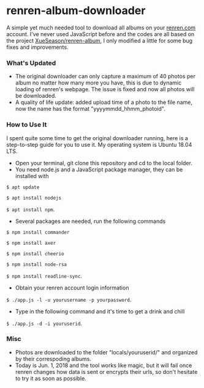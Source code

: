 # renren-album-downloader
A simple yet much needed tool to download all albums on your [renren.com](renren.com) account. I&apos;ve never used JavaScript before and the codes are all based on the project [XueSeason/renren-album](https://github.com/XueSeason/renren-album), I only modified a little for some bug fixes and improvements.

### What&apos;s Updated
- The original downloader can only capture a maximum of 40 photos per album no matter how many more you have, this is due to dynamic loading of renren&apos;s webpage. The issue is fixed and now all photos will be downloaded.
- A quality of life update: added upload time of a photo to the file name, now the name has the format &quot;yyyymmdd_hhmm_photoid&quot;.

### How to Use It
I spent quite some time to get the original downloader running, here is a step-to-step guide for you to use it. My operating system is Ubuntu 18.04 LTS.
- Open your terminal, git clone this repository and cd to the local folder.
- You need node.js and a JavaScript package manager, they can be installed with

`$ apt update`

`$ apt install nodejs`

`$ apt install npm`.
- Several packages are needed, run the following commands

`$ npm install commander`

`$ npm install axer`

`$ npm install cheerio`

`$ npm install node-rsa`

`$ npm install readline-sync`.
- Obtain your renren account login information

`$ ./app.js -l -u yourusername -p yourpassword`.
- Type in the following command and it&apos;s time to get a drink and chill

`$ ./app.js -d -i youruserid`.

### Misc
- Photos are downloaded to the folder &quot;locals/youruserid/&quot; and organized by their correspoding albums.
- Today is Jun. 1, 2018 and the tool works like magic, but it will fail once renren changes how data is sent or encrypts their urls, so don't hesitate to try it as soon as possible.
